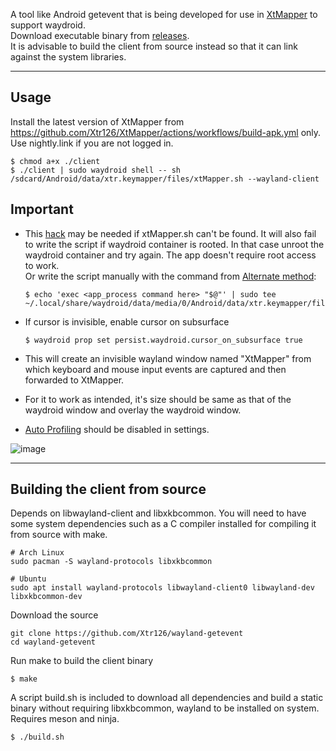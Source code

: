 A tool like Android getevent that is being developed for use in [XtMapper](https://github.com/Xtr126/XtMapper) to support waydroid.  
Download executable binary from [releases](https://github.com/Xtr126/wayland-getevent/releases).  
It is advisable to build the client from source instead so that it can link against the system libraries.  

---
Usage
---
Install the latest version of XtMapper from https://github.com/Xtr126/XtMapper/actions/workflows/build-apk.yml only. Use nightly.link if you are not logged in.


    $ chmod a+x ./client
    $ ./client | sudo waydroid shell -- sh /sdcard/Android/data/xtr.keymapper/files/xtMapper.sh --wayland-client
## Important
- This [hack](https://github.com/casualsnek/waydroid_script?tab=readme-ov-file#granting-full-permission-for-apps-data-hack) may be needed if xtMapper.sh can't be found. It will also fail to write the script if waydroid container is rooted. In that case unroot the waydroid container and try again. The app doesn't require root access to work.  
Or write the script manually with the command from [Alternate method](https://xtr126.github.io/XtMapper-docs/guides/activation/):

      $ echo 'exec <app_process command here> "$@"' | sudo tee ~/.local/share/waydroid/data/media/0/Android/data/xtr.keymapper/files/xtMapper.sh
- If cursor is invisible, enable cursor on subsurface

      $ waydroid prop set persist.waydroid.cursor_on_subsurface true 
- This will create an invisible wayland window named "XtMapper" from which keyboard and mouse input events are captured and then forwarded to XtMapper. 
- For it to work as intended, it's size should be same as that of the waydroid window and overlay the waydroid window.    
- [Auto Profiling](https://xtr126.github.io/XtMapper-docs/features/auto_profiling/) should be disabled in settings.

![image](https://github.com/Xtr126/wayland-getevent/assets/80520774/bd0d3df7-eb92-4816-8c67-506175709f23)

---
Building the client from source
---
Depends on libwayland-client and libxkbcommon.
You will need to have some system dependencies such as a C compiler installed for compiling it from source with make.  

    # Arch Linux
    sudo pacman -S wayland-protocols libxkbcommon
    
    # Ubuntu
    sudo apt install wayland-protocols libwayland-client0 libwayland-dev libxkbcommon-dev


Download the source
```
git clone https://github.com/Xtr126/wayland-getevent
cd wayland-getevent
```
Run make to build the client binary

    $ make

A script build.sh is included to download all dependencies and build a static binary without requiring libxkbcommon, wayland to be installed on system. Requires meson and ninja.

    $ ./build.sh
